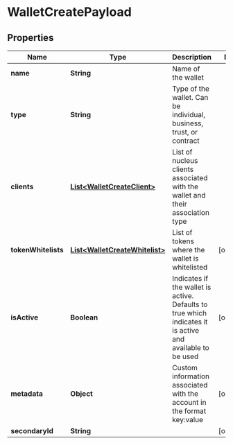 
# WalletCreatePayload

## Properties
Name | Type | Description | Notes
------------ | ------------- | ------------- | -------------
**name** | **String** | Name of the wallet | 
**type** | **String** | Type of the wallet. Can be individual, business, trust, or contract | 
**clients** | [**List&lt;WalletCreateClient&gt;**](WalletCreateClient.md) | List of nucleus clients associated with the wallet and their association type | 
**tokenWhitelists** | [**List&lt;WalletCreateWhitelist&gt;**](WalletCreateWhitelist.md) | List of tokens where the wallet is whitelisted |  [optional]
**isActive** | **Boolean** | Indicates if the wallet is active. Defaults to true which indicates it is active and available to be used |  [optional]
**metadata** | **Object** | Custom information associated with the account in the format key:value |  [optional]
**secondaryId** | **String** |  |  [optional]



